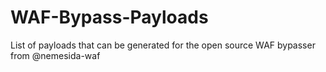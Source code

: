 # WAF-Bypass-Payloads
List of payloads that can be generated for the open source WAF bypasser from @nemesida-waf
